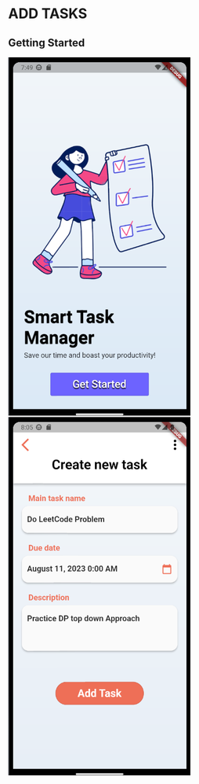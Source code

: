 # ADD TASKS

## Getting Started
<img src="https://github.com/duressa-feyissa/2023-project-phase-mobile-tasks/blob/main/on-boarding/add_task/Screenshot%20from%202023-08-04%2019-49-48.png" />
<img src="https://github.com/duressa-feyissa/2023-project-phase-mobile-tasks/blob/main/on-boarding/add_task/Screenshot%20from%202023-08-04%2020-05-08.png" />
